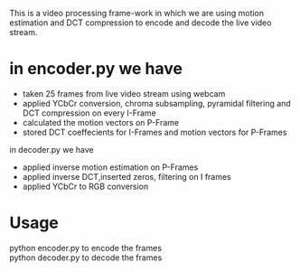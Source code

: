 This is a video processing frame-work in which we are using motion estimation and DCT compression to encode and decode the live video stream.

# in encoder.py we have
* taken 25 frames from live video stream using webcam
* applied YCbCr conversion, chroma subsampling, pyramidal filtering and DCT compression on every I-Frame
* calculated the motion vectors on P-Frame
* stored DCT coeffecients for I-Frames and motion vectors for P-Frames

in decoder.py we have
* applied inverse motion estimation on P-Frames
* applied inverse DCT,inserted zeros, filtering on I frames
* applied YCbCr to RGB conversion

# Usage
python encoder.py to encode the frames                 
python decoder.py to decode the frames